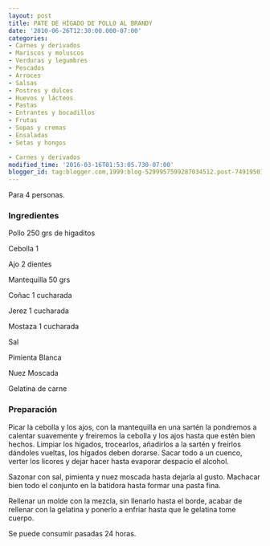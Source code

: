 ```yaml
---
layout: post
title: PATE DE HÍGADO DE POLLO AL BRANDY
date: '2010-06-26T12:30:00.000-07:00'
categories:
- Carnes y derivados
- Mariscos y moluscos
- Verduras y legumbres
- Pescados
- Arroces
- Salsas
- Postres y dulces
- Huevos y lácteos
- Pastas
- Entrantes y bocadillos
- Frutas
- Sopas y cremas
- Ensaladas
- Setas y hongos

- Carnes y derivados
modified_time: '2016-03-16T01:53:05.730-07:00'
blogger_id: tag:blogger.com,1999:blog-5299957599287034512.post-7491950127655432865
---
```


Para 4 personas.

<h3>Ingredientes</h3>

Pollo 250 grs de higaditos

Cebolla 1

Ajo 2 dientes

Mantequilla 50 grs

Coñac 1 cucharada

Jerez 1 cucharada

Mostaza 1 cucharada

Sal

Pimienta Blanca

Nuez Moscada

Gelatina de carne

<h3>Preparación</h3>

Picar la cebolla y los ajos, con la mantequilla en una sartén la pondremos a calentar suavemente y freiremos la cebolla y los ajos hasta que estén bien hechos. Limpiar los hígados, trocearlos, añadirlos a la sartén y freírlos dándoles vueltas, los hígados deben dorarse. Sacar todo a un cuenco, verter los licores y dejar hacer hasta evaporar despacio el alcohol.

Sazonar con sal, pimienta y nuez moscada hasta dejarla al gusto. Machacar bien todo el conjunto en la batidora hasta formar una pasta fina.

Rellenar un molde con la mezcla, sin llenarlo hasta el borde, acabar de rellenar con la gelatina y ponerlo a enfriar hasta que le gelatina tome cuerpo.

Se puede consumir pasadas 24 horas.

